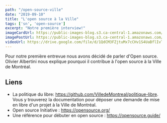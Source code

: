 ```yaml
---
path: "/open-source-ville"
date: "2019-09-10"
title: "L'open source à la Ville"
tags: ['sn', 'open-source']
excerpt: "Notre première interview!"
imageCardUrl: https://public-images-blog.s3.ca-central-1.amazonaws.com/opensource3.jpg
imagePostUrl: https://public-images-blog.s3.ca-central-1.amazonaws.com/opensource3.jpg
videoUrl: https://drive.google.com/file/d/1QdCM3FZjtuMx7cCHv1S4UaBflIvTg60z/preview
---
```


Pour notre première entrevue nous avons décidé de parler d'Open source. Olivier Albertini nous explique pourquoi il contribue à l'open source à la Ville de Montréal.

## Liens

- La politique du libre: https://github.com/VilledeMontreal/politique-libre. Vous y trouverez la documentation pour déposer une demande de mise en libre d'un projet à la Ville de Montréal.
- Open source Initiative : https://opensource.org/
- Une référence pour débuter en open source : https://opensource.guide/
